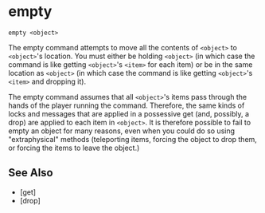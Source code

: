 # empty
`empty <object>`

The empty command attempts to move all the contents of `<object>` to `<object>`'s location. You must either be holding `<object>` (in which case the command is like getting `<object>`'s `<item>` for each item) or be in the same location as `<object>` (in which case the command is like getting `<object>`'s `<item>` and dropping it).

The empty command assumes that all `<object>`'s items pass through the hands of the player running the command. Therefore, the same kinds of locks and messages that are applied in a possessive get (and, possibly, a drop) are applied to each item in `<object>`. It is therefore possible to fail to empty an object for many reasons, even when you could do so using "extraphysical" methods (teleporting items, forcing the object to drop them, or forcing the items to leave the object.)


## See Also
- [get]
- [drop]

